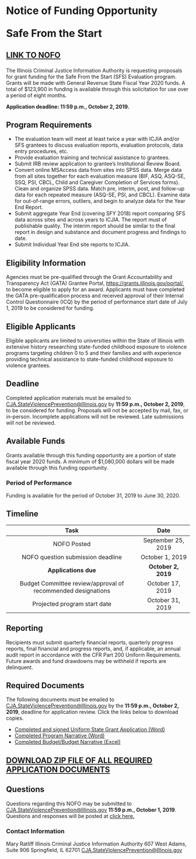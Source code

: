 # <p class="text-center">Notice of Funding Opportunity<p class="text-center">Safe From the Start
	
## <p class="text-center">[LINK TO NOFO](SFSEFY20NOFO.PDF)

The Illinois Criminal Justice Information Authority is requesting proposals for grant funding for the Safe From the Start (SFS) Evaluation program. Grants will be made with General Revenue State Fiscal Year 2020 funds. A total of $123,900 in funding is available through this solicitation for use over a period of eight months. 

**Application deadline: 11:59 p.m., October 2, 2019.**

## Program Requirements

*	The evaluation team will meet at least twice a year with ICJIA and/or SFS grantees to discuss evaluation reports, evaluation protocols, data entry procedures, etc.
*	Provide evaluation training and technical assistance to grantees.
*	Submit IRB review application to grantee’s Institutional Review Board.
*	Convert online MSAccess data from sites into SPSS data.  Merge data from all sites together for each evaluation measure (BIF, ASQ, ASQ-SE, SSQ, PSI, CBCL, Child and Caregiver Completion of Services forms).  Clean and organize SPSS data. Match pre, interim, post, and follow-up data for each repeated measure (ASQ-SE, PSI, and CBCL).  Examine data for out-of-range errors, outliers, and begin to analyze data for the Year End Report.
*	Submit aggregate Year End (covering SFY 2018) report comparing SFS data across sites and across years to ICJIA. The report must of publishable quality. The interim report should be similar to the final report in design and substance and document progress and findings to date.
*	Submit Individual Year End site reports to ICJIA.

## Eligibility Information

Agencies must be pre-qualified through the Grant Accountability and Transparency Act (GATA) Grantee Portal, https://grants.illinois.gov/portal/, to become eligible to apply for an award.  Applicants must have completed the GATA pre-qualification process and received approval of their Internal Control Questionnaire (ICQ) by the period of performance start date of July 1, 2019 to be considered for funding. 

## Eligible Applicants

Eligible applicants are limited to universities within the State of Illinois with extensive history researching state-funded childhood exposure to violence programs targeting children 0 to 5 and their families and with experience providing technical assistance to state-funded childhood exposure to violence grantees.

## Deadline

Completed application materials must be emailed to CJA.StateViolencePrevention@Illinois.gov by **11:59 p.m., October 2, 2019**, to be considered for funding. Proposals will not be accepted by mail, fax, or in-person. Incomplete applications will not be reviewed. Late submissions will not be reviewed.

## Available Funds

Grants available through this funding opportunity are a portion of state fiscal year 2020 funds. A minimum of $1,080,000 dollars will be made available through this funding opportunity.  

### Period of Performance

Funding is available for the period of October 31, 2019 to June 30, 2020. 

## Timeline

Task | Date
:----: | :---:
NOFO Posted | September 25, 2019
NOFO question submission deadline |  October 1, 2019
**Applications due** |  **October 2, 2019**
Budget Committee review/approval of recommended designations | October 17, 2019
Projected program start date | October 31, 2019

## Reporting

Recipients must submit quarterly financial reports, quarterly progress reports, final financial and progress reports, and, if applicable, an annual audit report in accordance with the CFR Part 200 Uniform Requirements. Future awards and fund drawdowns may be withheld if reports are delinquent.

## Required Documents

The following documents must be emailed to CJA.StateViolencePrevention@Illinois.gov by the **11:59 p.m., October 2, 2019**, deadline for application review. Click the links below to download copies.

* [Completed and signed Uniform State Grant Application (Word)](SFSEVALApplication.docx) 
* [Completed Program Narrative (Word)](SFSEVALNarrative.docx)
* [Completed Budget/Budget Narrative (Excel)](SFSVAL.Budget.xls)

## <p class="text-center">[DOWNLOAD ZIP FILE OF ALL REQUIRED APPLICATION DOCUMENTS](SFEVAL.zip)

## Questions

Questions regarding this NOFO may be submitted to CJA.StateViolencePrevention@Illinois.gov **11:59 p.m., October 1, 2019**. Questions and responses will be posted at [click here.](SFSFY20RESPONSEtoAPPLICANTQuestions)

### Contact Information

Mary Ratliff
Illinois Criminal Justice Information Authority
607 West Adams, Suite 906
Springfield, IL 62701
CJA.StateViolencePrevention@Illinois.gov






